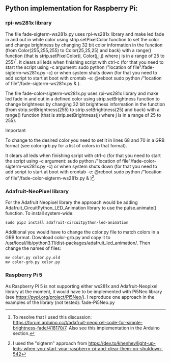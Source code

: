 ## Python implementation for Raspberry Pi:

### rpi-ws281x library
The file fade-sigterm-ws281x.py uses rpi-ws281x library and make led fade in and out in white color using strip.setPixelColor function to set the color and change brightness by changing 32 bit color information in the function (from Color(255,255,255) to Color(25,25,25) and back) with a range() function (that is strip.setPixelColor(i, Color(j,j,j) where j is in a range of 25 to 255)[^1]. It clears all leds when finishing script with ctrl-c (for that you need to start the script using -c argument: sudo python /"location of file"/fade-sigterm-ws281x.py -c) or when system shuts down (for that you need to add script to start at boot with crontab -e: @reboot sudo python /"location of file"/fade-sigterm-ws281x.py & ).

The file fade-color-sigterm-ws281x.py uses rpi-ws281x library and make led fade in and out in a defined color using strip.setBrightness function to change brightness by changing 32 bit brightness information in the function (from strip.setBrightness(255) to strip.setBrightness(25)  and back) with a range() function (that is strip.setBrightness(j) where j is in a range of 25 to 255). 

> [!IMPORTANT]
>To change to the desired color you need to set it in lines 68 and 70 in a GRB format (see color-grb.py for a list of colors in that format). 

It clears all leds when finishing script with ctrl-c (for that you need to start the script using -c argument: sudo python /"location of file"/fade-color-sigterm-ws281x.py -c) or when system shuts down (for that you need to add script to start at boot with crontab -e: @reboot sudo python /"location of file"/fade-color-sigterm-ws281x.py & )[^2].

### Adafruit-NeoPixel library
For the Adafruit Neopixel library the approach would be adding Adafruit_CircuitPython_LED_Animation library to use the pulse.animate() function. To install system-wide:
```
sudo pip3 install adafruit-circuitpython-led-animation
```
Additional you would have to change the color.py file to match colors in a GRB format. Download color-grb.py and copy it to /usr/local/lib/python3.11/dist-packages/adafruit_led_animation/. Then change the names of files:
```
mv color.py color.py.old
mv color-grb.py color.py
```

### Raspberry Pi 5
As Raspberry Pi 5 is not supporting either ws281x and Adafruit-Neopixel library at the moment, it would have to be implemented with Pi5Neo library (see https://pypi.org/project/Pi5Neo/). I reproduce one approach in the examples of the library (not tested): fade-Pi5Neo.py

[^1]:To resolve that I used this discussion: https://forum.arduino.cc/t/adafruit-neopixel-code-for-simple-brightness-fade/418170/7. Also see this implementation in the Arduino section.
[^2]: I used the "sigterm" approach from https://dev.to/khenhey/light-up-leds-when-you-start-your-raspberry-pi-and-clear-them-on-shutdown-542

